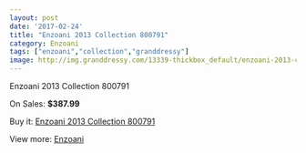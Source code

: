 ```yaml
---
layout: post
date: '2017-02-24'
title: "Enzoani 2013 Collection 800791"
category: Enzoani
tags: ["enzoani","collection","granddressy"]
image: http://img.granddressy.com/13339-thickbox_default/enzoani-2013-collection-800791.jpg
---
```

Enzoani 2013 Collection 800791

On Sales: **$387.99**
<a href="https://www.granddressy.com/en/enzoani/12407-enzoani-2013-collection-800791.html"><amp-img layout="responsive" width="600" height="600" src="//img.granddressy.com/13339-thickbox_default/enzoani-2013-collection-800791.jpg" alt="Enzoani 2013 Collection 800791 0" /></a>

Buy it: [Enzoani 2013 Collection 800791](https://www.granddressy.com/en/enzoani/12407-enzoani-2013-collection-800791.html "Enzoani 2013 Collection 800791")

View more: [Enzoani](https://www.granddressy.com/en/20-enzoani "Enzoani")